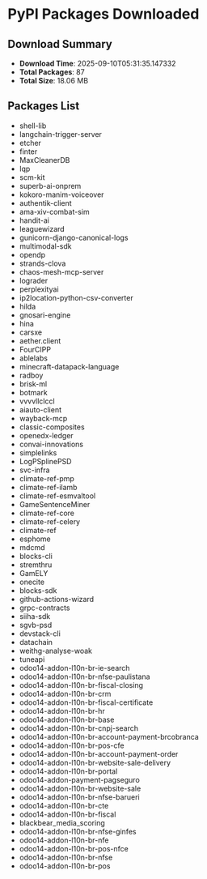 # PyPI Packages Downloaded

## Download Summary
- **Download Time**: 2025-09-10T05:31:35.147332
- **Total Packages**: 87
- **Total Size**: 18.06 MB

## Packages List
- shell-lib
- langchain-trigger-server
- etcher
- finter
- MaxCleanerDB
- lqp
- scm-kit
- superb-ai-onprem
- kokoro-manim-voiceover
- authentik-client
- ama-xiv-combat-sim
- handit-ai
- leaguewizard
- gunicorn-django-canonical-logs
- multimodal-sdk
- opendp
- strands-clova
- chaos-mesh-mcp-server
- lograder
- perplexityai
- ip2location-python-csv-converter
- hilda
- gnosari-engine
- hina
- carsxe
- aether.client
- FourCIPP
- ablelabs
- minecraft-datapack-language
- radboy
- brisk-ml
- botmark
- vvvvllclccl
- aiauto-client
- wayback-mcp
- classic-composites
- openedx-ledger
- convai-innovations
- simplelinks
- LogPSplinePSD
- svc-infra
- climate-ref-pmp
- climate-ref-ilamb
- climate-ref-esmvaltool
- GameSentenceMiner
- climate-ref-core
- climate-ref-celery
- climate-ref
- esphome
- mdcmd
- blocks-cli
- stremthru
- GamELY
- onecite
- blocks-sdk
- github-actions-wizard
- grpc-contracts
- siiha-sdk
- sgvb-psd
- devstack-cli
- datachain
- weithg-analyse-woak
- tuneapi
- odoo14-addon-l10n-br-ie-search
- odoo14-addon-l10n-br-nfse-paulistana
- odoo14-addon-l10n-br-fiscal-closing
- odoo14-addon-l10n-br-crm
- odoo14-addon-l10n-br-fiscal-certificate
- odoo14-addon-l10n-br-hr
- odoo14-addon-l10n-br-base
- odoo14-addon-l10n-br-cnpj-search
- odoo14-addon-l10n-br-account-payment-brcobranca
- odoo14-addon-l10n-br-pos-cfe
- odoo14-addon-l10n-br-account-payment-order
- odoo14-addon-l10n-br-website-sale-delivery
- odoo14-addon-l10n-br-portal
- odoo14-addon-payment-pagseguro
- odoo14-addon-l10n-br-website-sale
- odoo14-addon-l10n-br-nfse-barueri
- odoo14-addon-l10n-br-cte
- odoo14-addon-l10n-br-fiscal
- blackbear_media_scoring
- odoo14-addon-l10n-br-nfse-ginfes
- odoo14-addon-l10n-br-nfe
- odoo14-addon-l10n-br-pos-nfce
- odoo14-addon-l10n-br-nfse
- odoo14-addon-l10n-br-pos
